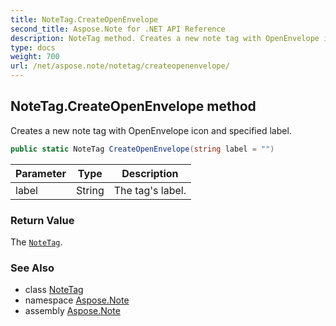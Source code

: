 ```yaml
---
title: NoteTag.CreateOpenEnvelope
second_title: Aspose.Note for .NET API Reference
description: NoteTag method. Creates a new note tag with OpenEnvelope icon and specified label
type: docs
weight: 700
url: /net/aspose.note/notetag/createopenenvelope/
---
```

## NoteTag.CreateOpenEnvelope method

Creates a new note tag with OpenEnvelope icon and specified label.

```csharp
public static NoteTag CreateOpenEnvelope(string label = "")
```

| Parameter | Type | Description |
| --- | --- | --- |
| label | String | The tag's label. |

### Return Value

The [`NoteTag`](../).

### See Also

* class [NoteTag](../)
* namespace [Aspose.Note](../../notetag/)
* assembly [Aspose.Note](../../../)


